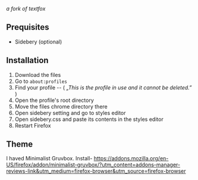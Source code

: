 
_a fork of textfox_


## Prequisites

- Sidebery (optional)

## Installation


1. Download the files
2. Go to `about:profiles`
3. Find your profile -- ( _„This is the profile in use and it cannot be deleted.”_ )
4. Open the profile's root directory
5. Move the files chrome directory there
6. Open sidebery setting and go to styles editor
7. Open sidebery.css and paste its contents in the styles editor
8. Restart Firefox

## Theme
I haved Minimalist Gruvbox.
Install- https://addons.mozilla.org/en-US/firefox/addon/minimalist-gruvbox/?utm_content=addons-manager-reviews-link&utm_medium=firefox-browser&utm_source=firefox-browser
